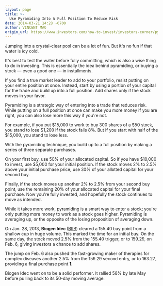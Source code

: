 ```yaml
---
layout: page
title: >-
  Use Pyramiding Into A Full Position To Reduce Risk
date: 2014-03-21 14:28 -0700
author: VINCENT MAO
origin_url: https://www.investors.com/how-to-invest/investors-corner/pyramiding-involves-making-a-series-of-buys/
---
```


Jumping into a crystal-clear pool can be a lot of fun. But it's no fun if that water is icy cold.

It's best to test the water before fully committing, which is also a wise thing to do in investing. This is essentially the idea behind pyramiding, or buying a stock — even a good one — in installments.

If you find a true market leader to add to your portfolio, resist putting on your entire position at once. Instead, start by using a portion of your capital for the trade and build up into a full position. Add shares only if the stock moves in your favor.

Pyramiding is a strategic way of entering into a trade that reduces risk. While putting on a full position at once can make you more money if you are right, you can also lose more this way if you're not.

For example, if you put \$15,000 to work to buy 300 shares of a \$50 stock, you stand to lose \$1,200 if the stock falls 8%. But if you start with half of the \$15,000, you stand to lose less.

With the pyramiding technique, you build up to a full position by making a series of three separate purchases.

On your first buy, use 50% of your allocated capital. So if you have \$10,000 to invest, use \$5,000 for your initial position. If the stock moves 2% to 2.5% above your initial purchase price, use 30% of your allotted capital for your second buy.

Finally, if the stock moves up another 2% to 2.5% from your second buy point, use the remaining 20% of your allocated capital for your final purchase. Now you're fully invested, and hopefully the stock continues to move as intended.

While it takes more work, pyramiding is a smart way to enter a stock; you're only putting more money to work as a stock goes higher. Pyramiding is averaging up, or the opposite of the losing proposition of averaging down.

On Jan. 28, 2013, **Biogen Idec** ([BIIB](https://research.investors.com/quote.aspx?symbol=BIIB)) cleared a 155.40 buy point from a shallow cup in huge volume. This marked the time for an initial buy. On the same day, the stock moved 2.5% from the 155.40 trigger, or to 159.29, on Feb. 6, giving investors a chance to add shares.

The jump on Feb. 6 also pushed the fast-growing maker of therapies for complex diseases another 2.5% from the 159.29 second entry, or to 163.27, providing a final purchase point **1**.

Biogen Idec went on to be a solid performer. It rallied 56% by late May before pulling back to its 50-day moving average.
